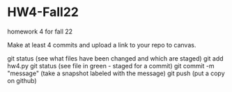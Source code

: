 # HW4-Fall22
homework 4 for fall 22

Make at least 4 commits and upload a link to your repo to canvas.

git status (see what files have been changed and which are staged)
git add hw4.py
git status (see file in green - staged for a commit)
git commit -m "message" (take a snapshot labeled with the message)
git push (put a copy on github)

